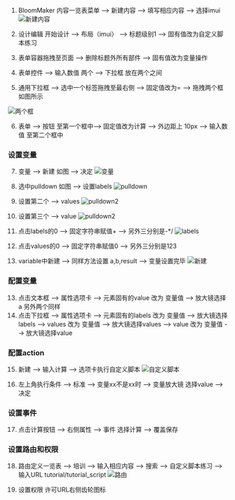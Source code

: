 1. BloomMaker 内容一览表菜单 --> 新建内容 --> 填写相应内容 --> 选择imui
![新建内容](pictures/409d3e1864102a7590150dcc50edcf6.png) 

2. 设计编辑 开始设计 --> 布局（imui） --> 标题级别1  --> 固有值改为自定义脚本练习 

3. 表单容器拖拽至页面 --> 删除标题外所有部件 --> 固有值改为变量操作 

4. 表单控件 --> 输入数值 两个 --> 下拉框 放在两个之间 

5. 通用下拉框 --> 选中一个标签拖拽至最右侧 --> 固定值改为= --> 拖拽两个框如图所示

![两个框](pictures/43a05cdd809b32d15486204ca027ff5.png) 

6. 表单 --> 按钮 至第一个框中--> 固定值改为计算 --> 外边距上 10px  --> 输入数值 至第二个框中 

### 设置变量
7. 变量 --> 新建 如图 --> 决定
![变量](pictures/f8494113b3352ea5cdf82c02c72b91a.png) 

8. 选中pulldown 如图 --> 设置labels
![pulldown](pictures/f7e6e2ae2f48543ddb86375a7bdb5ce.png) 

9. 设置第二个 --> values
![pulldown2](pictures/4fd324abc9de8d134796fd10b28b0c4.png) 

10. 设置第三个 --> value
![pulldown2](pictures/58a40e7c564094adb60e9236ff85d02.png) 

11. 点击labels的0 --> 固定字符串赋值+ --> 另外三分别是-*/
![labels](pictures/288d834a1dd9ef43e96e82225d10a3e.png) 

11. 点击values的0 --> 固定字符串赋值0 --> 另外三分别是123

12. variable中新建  --> 同样方法设置 a,b,result --> 变量设置完毕
![新建](pictures/7cba2726c5c627487215390f829d68d.png) 


### 配置变量
13. 点击文本框 --> 属性选项卡 --> 元素固有的value 改为 变量值 --> 放大镜选择a 另外两个同样
14. 点击下拉框 --> 属性选项卡 --> 元素固有的labels 改为 变量值 --> 放大镜选择labels --> values 改为 变量值 --> 放大镜选择values  --> value 改为 变量值 --> 放大镜选择value 

### 配置action
15. 新建 --> 输入计算 --> 选项卡执行自定义脚本
![自定义脚本](pictures/b03e753fcbdd60772a87040fe86deba.png) 

16. 左上角执行条件 --> 标准 --> 变量xx不是xx时 --> 变量放大镜 选择value --> 决定

### 设置事件
17. 点击计算按钮 --> 右侧属性 --> 事件 选择计算 --> 覆盖保存 

### 设置路由和权限 
18. 路由定义一览表 --> 培训 --> 输入相应内容 --> 搜索 --> 自定义脚本练习 --> 输入URL tutorial/tutorial_script
![路由](pictures/f18cccef2f06616d4e2e89b67e77640.png) 

19. 设置权限
许可URL右侧齿轮图标 
